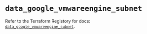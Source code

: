 # `data_google_vmwareengine_subnet`

Refer to the Terraform Registory for docs: [`data_google_vmwareengine_subnet`](https://registry.terraform.io/providers/hashicorp/google/5.11.0/docs/data-sources/vmwareengine_subnet).
